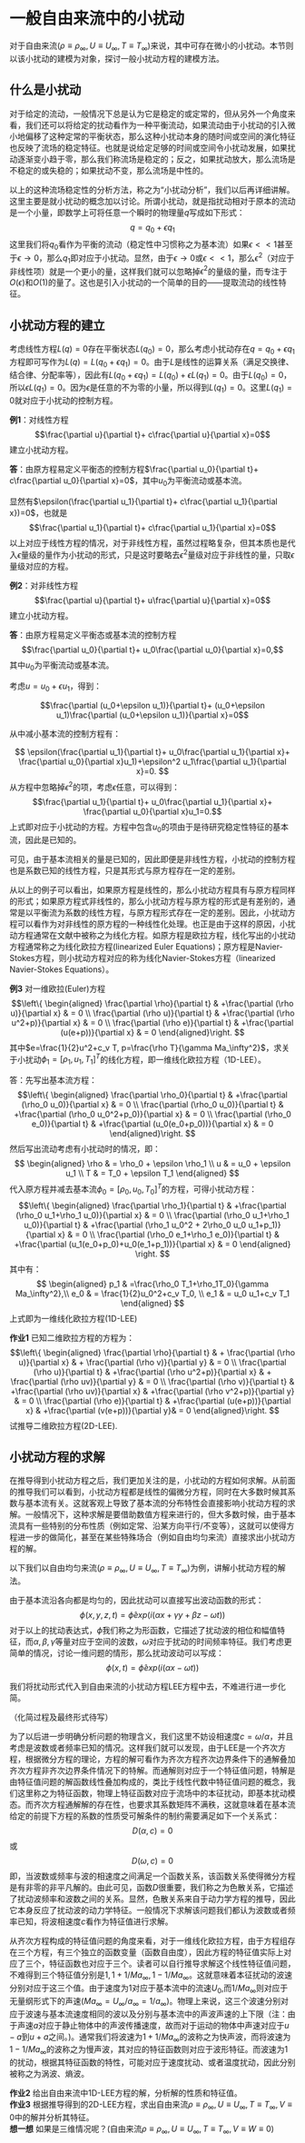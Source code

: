 # 一般自由来流中的小扰动 #

对于自由来流($\rho \equiv \rho_\infty, U \equiv U_\infty, T\equiv T_\infty$)来说，其中可存在微小的小扰动。本节则以该小扰动的建模为对象，探讨一般小扰动方程的建模方法。

## 什么是小扰动 ##
对于给定的流动，一般情况下总是认为它是稳定的或定常的，但从另外一个角度来看，我们还可以将给定的扰动看作为一种平衡流动，如果流动由于小扰动的引入微小地偏移了这种定常的平衡状态，那么这种小扰动本身的随时间或空间的演化特征也反映了流场的稳定特征。也就是说给定足够的时间或空间令小扰动发展，如果扰动逐渐变小趋于零，那么我们称流场是稳定的；反之，如果扰动放大，那么流场是不稳定的或失稳的；如果扰动不变，那么流场是中性的。

以上的这种流场稳定性的分析方法，称之为“小扰动分析”，我们以后再详细讲解。这里主要是就小扰动的概念加以讨论。所谓小扰动，就是指扰动相对于原本的流动是一个小量，即数学上可将任意一个瞬时的物理量$q$写成如下形式：
$$
q=q_0+\epsilon q_1
$$
这里我们将$q_0$看作为平衡的流动（稳定性中习惯称之为基本流）如果$\epsilon<<1$甚至于$\epsilon\rightarrow 0$，那么$q_1$即对应于小扰动。显然，由于$\epsilon\rightarrow 0$或$\epsilon<<1$，那么$\epsilon^2$（对应于非线性项）就是一个更小的量，这样我们就可以忽略掉$\epsilon^2$的量级的量，而专注于$O(\epsilon)$和$O(1)$的量了。这也是引入小扰动的一个简单的目的——提取流动的线性特征。
## 小扰动方程的建立 ##
考虑线性方程$L(q)=0$存在平衡状态$L(q_0)=0$，那么考虑小扰动存在$q=q_0+\epsilon q_1$方程即可写作为$L(q)=L(q_0+\epsilon q_1)=0$。由于$L$是线性的运算关系（满足交换律、结合律、分配率等），因此有$L(q_0+\epsilon q_1)=L(q_0)+\epsilon L(q_1)=0$。由于$L(q_0)=0$，所以$\epsilon L(q_1)=0$。因为$\epsilon$是任意的不为零的小量，所以得到$L(q_1)=0$。这里$L(q_1)=0$就对应于小扰动的控制方程。

**例1**：对线性方程
$$\frac{\partial u}{\partial t}+ c\frac{\partial u}{\partial x}=0$$
建立小扰动方程。

**答**：由原方程易定义平衡态的控制方程$\frac{\partial u_0}{\partial t}+ c\frac{\partial u_0}{\partial x}=0$，其中$u_0$为平衡流动或基本流。

显然有$\epsilon(\frac{\partial u_1}{\partial t}+ c\frac{\partial u_1}{\partial x})=0$，也就是
$$\frac{\partial u_1}{\partial t}+ c\frac{\partial u_1}{\partial x}=0$$
以上对应于线性方程的情况，对于非线性方程，虽然过程略复杂，但其本质也是代入$\epsilon$量级的量作为小扰动的形式，只是这时要略去$\epsilon^2$量级对应于非线性的量，只取$\epsilon$量级对应的方程。

**例2**：对非线性方程
$$\frac{\partial u}{\partial t}+ u\frac{\partial u}{\partial x}=0$$
建立小扰动方程。

**答**：由原方程易定义平衡态或基本流的控制方程
$$\frac{\partial u_0}{\partial t}+ u_0\frac{\partial u_0}{\partial x}=0,$$
其中$u_0$为平衡流动或基本流。

考虑$u=u_0+\epsilon u_1$，得到：

$$\frac{\partial (u_0+\epsilon u_1)}{\partial t}+ (u_0+\epsilon u_1)\frac{\partial (u_0+\epsilon u_1)}{\partial x}=0$$

从中减小基本流的控制方程有：

$$
\epsilon(\frac{\partial u_1}{\partial t}+ u_0\frac{\partial u_1}{\partial x}+ \frac{\partial u_0}{\partial x}u_1)+\epsilon^2 u_1\frac{\partial u_1}{\partial x}=0.
$$
从方程中忽略掉$\epsilon^2$的项，考虑$\epsilon$任意，可以得到：
$$\frac{\partial u_1}{\partial t}+ u_0\frac{\partial u_1}{\partial x}+ \frac{\partial u_0}{\partial x}u_1=0.$$
上式即对应于小扰动的方程。方程中包含$u_0$的项由于是待研究稳定性特征的基本流，因此是已知的。

可见，由于基本流相关的量是已知的，因此即便是非线性方程，小扰动的控制方程也是系数已知的线性方程，只是其形式与原方程存在一定的差别。

从以上的例子可以看出，如果原方程是线性的，那么小扰动方程具有与原方程同样的形式；如果原方程式非线性的，那么小扰动方程与原方程的形式是有差别的，通常是以平衡流为系数的线性方程，与原方程形式存在一定的差别。因此，小扰动方程可以看作为对非线性的原方程的一种线性化处理。也正是由于这样的原因，小扰动方程通常在文献中被称之为线化方程。如原方程是欧拉方程，线化写出的小扰动方程通常称之为线化欧拉方程(linearized Euler Equations)；原方程是Navier-Stokes方程，则小扰动方程对应的称为线化Navier-Stokes方程（linearized Navier-Stokes Equations）。

**例3** 对一维欧拉(Euler)方程
$$\left\{
\begin{aligned}
\frac{\partial \rho}{\partial t} & +\frac{\partial (\rho u)}{\partial x} & = 0 \\
\frac{\partial (\rho u)}{\partial t} & +\frac{\partial (\rho u^2+p)}{\partial x} & = 0 \\
\frac{\partial (\rho e)}{\partial t} & +\frac{\partial (u(e+p))}{\partial x} & = 0 
\end{aligned}\right.
$$
其中$e=\frac{1}{2}u^2+c_v T, p=\frac{\rho T}{\gamma Ma_\infty^2}$，求关于小扰动$\phi_1=[\rho_1, u_1, T_1]^T$的线化方程，即一维线化欧拉方程（1D-LEE）。

答：先写出基本流方程：
$$\left\{
\begin{aligned}
\frac{\partial \rho_0}{\partial t} & +\frac{\partial (\rho_0 u_0)}{\partial x} & = 0 \\
\frac{\partial (\rho_0 u_0)}{\partial t} & +\frac{\partial (\rho_0 u_0^2+p_0)}{\partial x} & = 0 \\
\frac{\partial (\rho_0 e_0)}{\partial t} & +\frac{\partial (u_0(e_0+p_0))}{\partial x} & = 0 
\end{aligned}\right.
$$
然后写出流动考虑有小扰动时的情况，即：
$$
\begin{aligned}
   \rho & = \rho_0 + \epsilon \rho_1 \\
   u & = u_0 + \epsilon u_1 \\
   T & = T_0 + \epsilon T_1
\end{aligned}
$$
代入原方程并减去基本流$\phi_0=[\rho_0, u_0, T_0]^T$的方程，可得小扰动方程：
$$\left\{
\begin{aligned}
\frac{\partial \rho_1}{\partial t} & +\frac{\partial (\rho_0 u_1+\rho_1 u_0)}{\partial x} & = 0 \\
\frac{\partial (\rho_0 u_1+\rho_1 u_0)}{\partial t} & +\frac{\partial (\rho_1 u_0^2 + 2\rho_0 u_0 u_1+p_1)}{\partial x} & = 0 \\
\frac{\partial (\rho_0 e_1+\rho_1 e_0)}{\partial t} & +\frac{\partial (u_1(e_0+p_0)+u_0(e_1+p_1))}{\partial x} & = 0 
\end{aligned}
\right.
$$
其中有：
$$
\begin{aligned}
p_1 & =\frac{\rho_0 T_1+\rho_1T_0}{\gamma Ma_\infty^2},\\
e_0 & = \frac{1}{2}u_0^2+c_v T_0, \\
e_1 & = u_0 u_1+c_v T_1
\end{aligned}
$$
上式即为一维线化欧拉方程(1D-LEE)

**作业1** 已知二维欧拉方程的方程为：
$$\left\{
\begin{aligned}
\frac{\partial \rho}{\partial t} & + \frac{\partial (\rho u)}{\partial x} & + \frac{\partial (\rho v)}{\partial y} & = 0 \\
\frac{\partial (\rho u)}{\partial t} & +\frac{\partial (\rho u^2+p)}{\partial x} & + \frac{\partial (\rho uv)}{\partial y} &  = 0 \\
\frac{\partial (\rho v)}{\partial t} & +\frac{\partial (\rho uv)}{\partial x} & +\frac{\partial (\rho v^2+p)}{\partial y} & = 0 \\
\frac{\partial (\rho e)}{\partial t} & +\frac{\partial (u(e+p))}{\partial x} & +\frac{\partial (v(e+p))}{\partial y}& = 0 
\end{aligned}\right.
$$
试推导二维欧拉方程(2D-LEE).

## 小扰动方程的求解 ##
在推导得到小扰动方程之后，我们更加关注的是，小扰动的方程如何求解。从前面的推导我们可以看到，小扰动方程都是线性的偏微分方程，同时在大多数时候其系数与基本流有关。这就客观上导致了基本流的分布特性会直接影响小扰动方程的求解。一般情况下，这种求解是要借助数值方程来进行的，但大多数时候，由于基本流具有一些特别的分布性质（例如定常、沿某方向平行/不变等），这就可以使得方程进一步的做简化，甚至在某些特殊场合（例如自由均匀来流）直接求出小扰动方程的解。

以下我们以自由均匀来流($\rho \equiv \rho_\infty, U \equiv U_\infty, T\equiv T_\infty$)为例，讲解小扰动方程的解法。

由于基本流沿各向都是均匀的，因此扰动可以直接写出波动函数的形式：
$$\phi(x, y, z, t)=\hat\phi exp(i(\alpha x+ \gamma y +\beta z - \omega t))$$
对于以上的扰动表达式，$\hat\phi$我们称之为形函数，它描述了扰动波的相位和幅值特征，而$\alpha, \beta, \gamma$等量对应于空间的波数，$\omega$对应于扰动的时间频率特征。我们考虑更简单的情况，讨论一维问题的情形，那么扰动波动可以写成：
$$\phi(x, t)=\hat\phi exp(i(\alpha x - \omega t))$$

我们将扰动形式代入到自由来流的小扰动方程LEE方程中去，不难进行进一步化简。

（化简过程及最终形式待写）

为了以后进一步明确分析问题的物理含义，我们这里不妨设相速度$c=\omega/\alpha$，并且考虑是波数或者频率已知的情况。这样我们就可以发现，由于LEE是一个齐次方程，根据微分方程的理论，方程的解可看作为齐次方程齐次边界条件下的通解叠加齐次方程非齐次边界条件情况下的特解。而通解则对应于一个特征值问题，特解是由特征值问题的解函数线性叠加构成的，类比于线性代数中特征值问题的概念，我们这里称之为特征函数，物理上特征函数对应于流场中的本征扰动，即基本扰动模态。而齐次方程通解解的存在性，也要求其系数矩阵不满秩，这就意味着在基本流给定的前提下方程的系数的性质受可解条件的制约需要满足如下一个关系式：
$$D(\alpha, c)=0$$
或
$$D(\omega, c)=0$$
即，当波数或频率与波的相速度之间满足一个函数关系，该函数关系使得微分方程是有非零的非平凡解的。由此可见，函数$D$很重要，我们称之为色散关系，它描述了扰动波频率和波数之间的关系。显然，色散关系来自于动力学方程的推导，因此它本身反应了扰动波的动力学特征。一般情况下求解该问题我们都认为波数或者频率已知，将波相速度$c$看作为特征值进行求解。

从齐次方程构成的特征值问题的角度来看，对于一维线化欧拉方程，由于方程组存在三个方程，有三个独立的函数变量（函数自由度），因此方程的特征值实际上对应了三个，特征函数也对应于三个。读者可以自行推导求解这个线性特征值问题，不难得到三个特征值分别是$1, 1+1/Ma_\infty, 1-1/Ma_\infty$。这就意味着本征扰动的波速分别对应于这三个值。由于速度为1对应于基本流中的流速$U_0$,而$1/Ma_\infty$则对应于无量纲形式下的声速($Ma_\infty=U_\infty/a_\infty=1/a_\infty$)。物理上来说，这三个波速分别对应于波速与基本流速度相同的波以及分别与基本流中的声波声速的上下限（注：由于声速$a$对应于静止物体中的声波传播速度，故而对于运动的物体中声速对应于$u-a$到$u+a$之间。)。通常我们将波速为$1+1/Ma_\infty$的波称之为快声波，而将波速为$1-1/Ma_\infty$的波称之为慢声波，其对应的特征函数则对应于波形特征。而波速为1的扰动，根据其特征函数的特性，可能对应于速度扰动、或者温度扰动，因此分别被称之为涡波、熵波。

**作业2** 给出自由来流中1D-LEE方程的解，分析解的性质和特征值。<br>
**作业3** 根据推导得到的2D-LEE方程，求出自由来流$\rho \equiv \rho_\infty, U \equiv U_\infty, T\equiv T_\infty, V\equiv 0$中的解并分析其特征。<br>
**想一想** 如果是三维情况呢？(自由来流$\rho \equiv \rho_\infty, U \equiv U_\infty, T\equiv T_\infty, V\equiv W\equiv0$)
